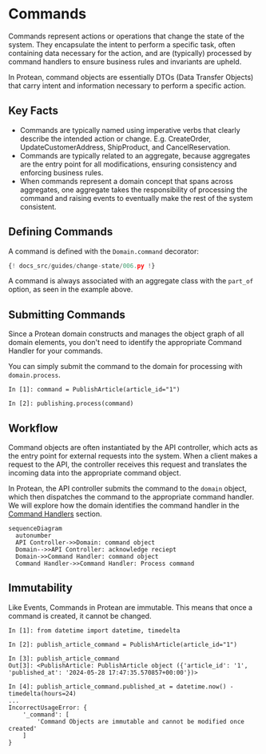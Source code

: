 # Commands

Commands represent actions or operations that change the state of the system.
They encapsulate the intent to perform a specific task, often containing data necessary for the action, and are (typically) processed by command handlers to
ensure business rules and invariants are upheld.

In Protean, command objects are essentially DTOs (Data Transfer Objects) that
carry intent and information necessary to perform a specific action.

## Key Facts

- Commands are typically named using imperative verbs that clearly describe the intended action or change. E.g. CreateOrder, UpdateCustomerAddress,
ShipProduct, and CancelReservation.
- Commands are typically related to an aggregate, because aggregates are the
entry point for all modifications, ensuring consistency and enforcing business
rules.
- When commands represent a domain concept that spans across aggregates, one
aggregate takes the responsibility of processing the command and raising events
to eventually make the rest of the system consistent.

## Defining Commands

A command is defined with the `Domain.command` decorator:

```python hl_lines="13-16"
{! docs_src/guides/change-state/006.py !}
```

A command is always associated with an aggregate class with the `part_of`
option, as seen in the example above.

## Submitting Commands

Since a Protean domain constructs and manages the object graph of all
domain elements, you don't need to identify the appropriate Command Handler
for your commands.

You can simply submit the command to the domain for processing with
`domain.process`.

```shell
In [1]: command = PublishArticle(article_id="1")

In [2]: publishing.process(command)
```

## Workflow

Command objects are often instantiated by the API controller, which acts as the
entry point for external requests into the system. When a client makes a
request to the API, the controller receives this request and translates the
incoming data into the appropriate command object.

In Protean, the API controller submits the command to the `domain` object,
which then dispatches the command to the appropriate command handler. We will
explore how the domain identifies the command handler in the
[Command Handlers](./command-handlers.md) section.

```mermaid
sequenceDiagram
  autonumber
  API Controller->>Domain: command object
  Domain-->>API Controller: acknowledge reciept
  Domain->>Command Handler: command object
  Command Handler->>Command Handler: Process command
```

## Immutability

Like Events, Commands in Protean are immutable. This means that once a
command is created, it cannot be changed.

```shell hl_lines="8-14"
In [1]: from datetime import datetime, timedelta

In [2]: publish_article_command = PublishArticle(article_id="1")

In [3]: publish_article_command
Out[3]: <PublishArticle: PublishArticle object ({'article_id': '1', 'published_at': '2024-05-28 17:47:35.570857+00:00'})>

In [4]: publish_article_command.published_at = datetime.now() - timedelta(hours=24)
...
IncorrectUsageError: {
    '_command': [
        'Command Objects are immutable and cannot be modified once created'
    ]
}
```